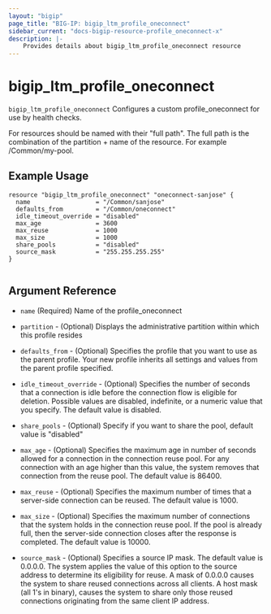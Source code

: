 ```yaml
---
layout: "bigip"
page_title: "BIG-IP: bigip_ltm_profile_oneconnect"
sidebar_current: "docs-bigip-resource-profile_oneconnect-x"
description: |-
    Provides details about bigip_ltm_profile_oneconnect resource
---
```


# bigip\_ltm\_profile_oneconnect

`bigip_ltm_profile_oneconnect` Configures a custom profile_oneconnect for use by health checks.

For resources should be named with their "full path". The full path is the combination of the partition + name of the resource. For example /Common/my-pool.

## Example Usage


```hcl
resource "bigip_ltm_profile_oneconnect" "oneconnect-sanjose" {
  name                  = "/Common/sanjose"
  defaults_from         = "/Common/oneconnect"
  idle_timeout_override = "disabled"
  max_age               = 3600
  max_reuse             = 1000
  max_size              = 1000
  share_pools           = "disabled"
  source_mask           = "255.255.255.255"
}


```      

## Argument Reference

* `name` (Required) Name of the profile_oneconnect

* `partition` - (Optional) Displays the administrative partition within which this profile resides

* `defaults_from` - (Optional) Specifies the profile that you want to use as the parent profile. Your new profile inherits all settings and values from the parent profile specified.

* `idle_timeout_override` - (Optional) Specifies the number of seconds that a connection is idle before the connection flow is eligible for deletion. Possible values are disabled, indefinite, or a numeric value that you specify. The default value is disabled.

* `share_pools` - (Optional) Specify if you want to share the pool, default value is "disabled"

* `max_age` - (Optional) Specifies the maximum age in number of seconds allowed for a connection in the connection reuse pool. For any connection with an age higher than this value, the system removes that connection from the reuse pool. The default value is 86400.

* `max_reuse` - (Optional) Specifies the maximum number of times that a server-side connection can be reused. The default value is 1000.

* `max_size` - (Optional) Specifies the maximum number of connections that the system holds in the connection reuse pool. If the pool is already full, then the server-side connection closes after the response is completed. The default value is 10000.

* `source_mask` - (Optional) Specifies a source IP mask. The default value is 0.0.0.0. The system applies the value of this option to the source address to determine its eligibility for reuse. A mask of 0.0.0.0 causes the system to share reused connections across all clients. A host mask (all 1's in binary), causes the system to share only those reused connections originating from the same client IP address.
